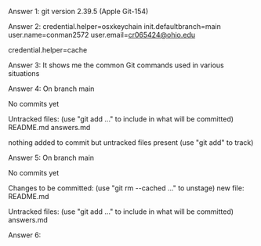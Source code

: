 Answer 1:
git version 2.39.5 (Apple Git-154)

Answer 2:
credential.helper=osxkeychain
init.defaultbranch=main
user.name=conman2572
user.email=cr065424@ohio.edu

credential.helper=cache

Answer 3:
It shows me the common Git commands used in various situations

Answer 4:
On branch main

No commits yet

Untracked files:
  (use "git add <file>..." to include in what will be committed)
	README.md
	answers.md

nothing added to commit but untracked files present (use "git add" to track)

Answer 5:
On branch main

No commits yet

Changes to be committed:
  (use "git rm --cached <file>..." to unstage)
	new file:   README.md

Untracked files:
  (use "git add <file>..." to include in what will be committed)
	answers.md

Answer 6:
